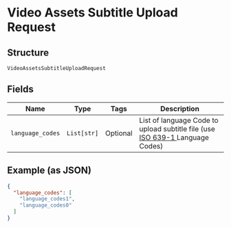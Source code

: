 
# Video Assets Subtitle Upload Request

## Structure

`VideoAssetsSubtitleUploadRequest`

## Fields

| Name | Type | Tags | Description |
|  --- | --- | --- | --- |
| `language_codes` | `List[str]` | Optional | List of language Code to upload subtitle file  (use <a href='https://en.wikipedia.org/wiki/List_of_ISO_639_language_codes'> ISO 639-1 </a> Language Codes) |

## Example (as JSON)

```json
{
  "language_codes": [
    "language_codes1",
    "language_codes0"
  ]
}
```


